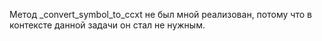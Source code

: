 Метод _convert_symbol_to_ccxt не был мной реализован, потому что в контексте данной задачи он стал не нужным.
